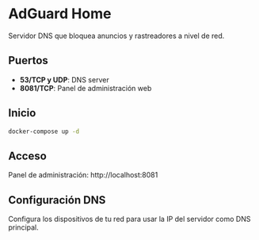 # AdGuard Home

Servidor DNS que bloquea anuncios y rastreadores a nivel de red.

## Puertos

- **53/TCP y UDP**: DNS server
- **8081/TCP**: Panel de administración web

## Inicio

```bash
docker-compose up -d
```

## Acceso

Panel de administración: http://localhost:8081

## Configuración DNS

Configura los dispositivos de tu red para usar la IP del servidor como DNS principal.
